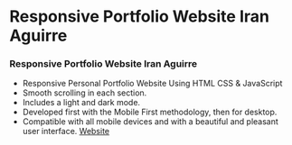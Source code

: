 # Responsive Portfolio Website Iran Aguirre

### Responsive Portfolio Website Iran Aguirre

- Responsive Personal Portfolio Website Using HTML CSS & JavaScript
- Smooth scrolling in each section.
- Includes a light and dark mode.
- Developed first with the Mobile First methodology, then for desktop.
- Compatible with all mobile devices and with a beautiful and pleasant user interface.
[Website](https://iranaguirre-portofolio.netlify.app/)

<!-- 💙 Join the channel to see more videos like this. [Bedimcode](https://www.youtube.com/c/Bedimcode) -->

<!-- ![preview img](/preview.png) -->

